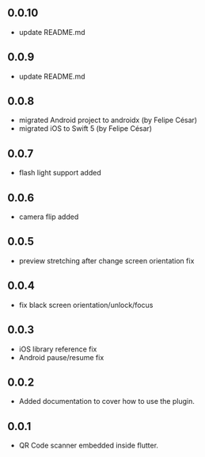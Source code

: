 ## 0.0.10

* update README.md

## 0.0.9

* update README.md

## 0.0.8

* migrated Android project to androidx (by Felipe César)
* migrated iOS to Swift 5 (by Felipe César)

## 0.0.7

* flash light support added

## 0.0.6

* camera flip added

## 0.0.5

* preview stretching after change screen orientation fix

## 0.0.4

* fix black screen orientation/unlock/focus

## 0.0.3

* iOS library reference fix
* Android pause/resume fix

## 0.0.2

* Added documentation to cover how to use the plugin.

## 0.0.1

* QR Code scanner embedded inside flutter.
